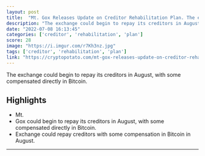 ```yaml
---
layout: post
title:  "Mt. Gox Releases Update on Creditor Rehabilitation Plan. The exchange could begin to repay its creditors in August, with some compensated directly in Bitcoin."
description: "The exchange could begin to repay its creditors in August, with some compensated directly in Bitcoin."
date: "2022-07-08 16:13:45"
categories: ['creditor', 'rehabilitation', 'plan']
score: 28
image: "https://i.imgur.com/r7Kh3nz.jpg"
tags: ['creditor', 'rehabilitation', 'plan']
link: "https://cryptopotato.com/mt-gox-releases-update-on-creditor-rehabilitation-plan/"
---
```


The exchange could begin to repay its creditors in August, with some compensated directly in Bitcoin.

## Highlights

- Mt.
- Gox could begin to repay its creditors in August, with some compensated directly in Bitcoin.
- Exchange could repay creditors with some compensation in Bitcoin in August.

---
